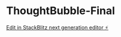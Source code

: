 # ThoughtBubble-Final

[Edit in StackBlitz next generation editor ⚡️](https://stackblitz.com/~/github.com/kosmosis12/ThoughtBubble-Final)